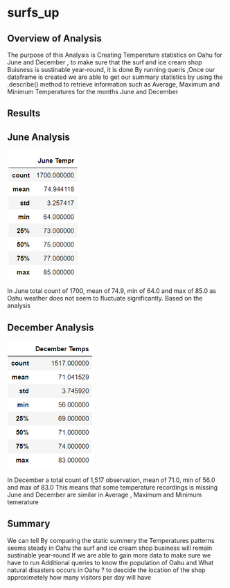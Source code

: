 # surfs_up

## Overview of Analysis
The purpose of this Analysis is Creating Tempereture statistics  on Oahu for June and December , to make sure that the surf and ice cream shop Buisness is  sustinable year-round, it is done  By running queris ,Once our dataframe is created we are able to get our summary statistics by using the .describe() method  to retrieve information such as Average, Maximum and Minimum Temperatures for the months June and December 


## Results

## June Analysis


 ![](Resources/june.png)

In June  total count of 1700, mean of 74.9, min of 64.0 and max of 85.0  as Oahu weather does not seem to fluctuate significantly. Based on the analysis


## December Analysis

 ![](Resources/Dec.png)


In December a total count of 1,517 observation, mean of 71.0, min of 56.0 and max of 83.0 This means that some temperature recordings is missing June and December are similar in
Average , Maximum and Minimum temerature 

## Summary
We can tell By comparing the static summery  the Temperatures patterns seems steady  in Oahu  the surf and ice cream shop business will remain sustinable year-round
If we are able to gain more data to make sure we have to run Additional queries  to know the population of Oahu and What natural disasters occurs in Oahu ? to descide the location of the shop approximetely how many visitors per day will have 
